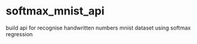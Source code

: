# softmax_mnist_api
build api for recognise handwritten numbers mnist dataset using softmax regression
